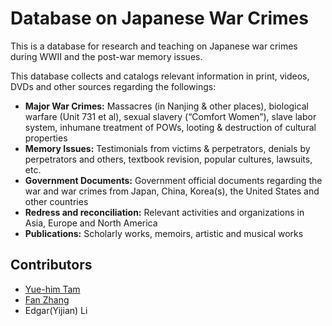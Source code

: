 # Database on Japanese War Crimes

This is a database for research and teaching on Japanese war crimes during WWII and the post-war memory issues.

This database collects and catalogs relevant information in print, videos, DVDs and other sources regarding the followings:

- **Major War Crimes:** Massacres (in Nanjing & other places), biological warfare (Unit 731 et al), sexual slavery (“Comfort Women”), slave labor system, inhumane treatment of POWs, looting & destruction of cultural properties
- **Memory Issues:** Testimonials from victims & perpetrators, denials by perpetrators and others, textbook revision, popular cultures, lawsuits, etc.
- **Government Documents:** Government official documents regarding the war and war crimes from Japan, China, Korea(s), the United States and other countries
- **Redress and reconciliation:** Relevant activities and organizations in Asia, Europe and North America
- **Publications:** Scholarly works, memoirs, artistic and musical works

## Contributors

- [Yue-him Tam](mailto:tam@macalester.edu)
- [Fan Zhang](mailto:fzhang@macalester.edu)
- Edgar(Yijian) Li
